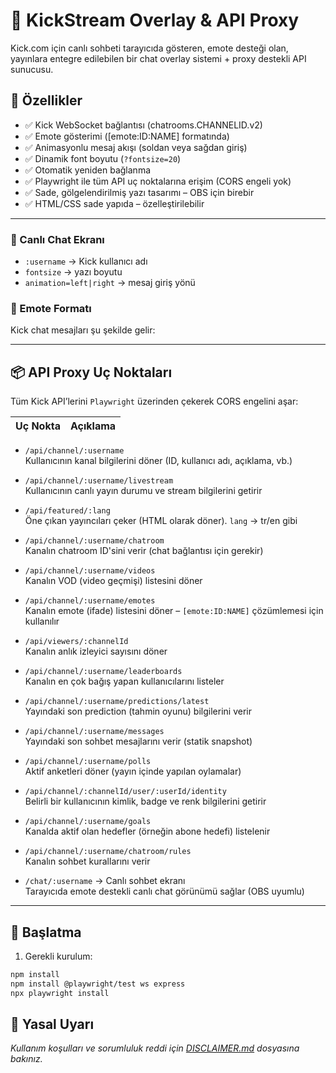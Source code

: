 # 🎥 KickStream Overlay & API Proxy

Kick.com için canlı sohbeti tarayıcıda gösteren, emote desteği olan, yayınlara entegre edilebilen bir chat overlay sistemi + proxy destekli API sunucusu.

## 🚀 Özellikler

- ✅ Kick WebSocket bağlantısı (chatrooms.CHANNELID.v2)
- ✅ Emote gösterimi ([emote:ID:NAME] formatında)
- ✅ Animasyonlu mesaj akışı (soldan veya sağdan giriş)
- ✅ Dinamik font boyutu (`?fontsize=20`)
- ✅ Otomatik yeniden bağlanma
- ✅ Playwright ile tüm API uç noktalarına erişim (CORS engeli yok)
- ✅ Sade, gölgelendirilmiş yazı tasarımı – OBS için birebir
- ✅ HTML/CSS sade yapıda – özelleştirilebilir

---

### 🎤 Canlı Chat Ekranı

- `:username` → Kick kullanıcı adı
- `fontsize` → yazı boyutu
- `animation=left|right` → mesaj giriş yönü

### 💬 Emote Formatı
Kick chat mesajları şu şekilde gelir:

---

## 📦 API Proxy Uç Noktaları

Tüm Kick API’lerini `Playwright` üzerinden çekerek CORS engelini aşar:

| Uç Nokta | Açıklama |
|---------|----------|
- `/api/channel/:username`  
  Kullanıcının kanal bilgilerini döner (ID, kullanıcı adı, açıklama, vb.)

- `/api/channel/:username/livestream`  
  Kullanıcının canlı yayın durumu ve stream bilgilerini getirir

- `/api/featured/:lang`  
  Öne çıkan yayıncıları çeker (HTML olarak döner). `lang` → tr/en gibi

- `/api/channel/:username/chatroom`  
  Kanalın chatroom ID'sini verir (chat bağlantısı için gerekir)

- `/api/channel/:username/videos`  
  Kanalın VOD (video geçmişi) listesini döner

- `/api/channel/:username/emotes`  
  Kanalın emote (ifade) listesini döner – `[emote:ID:NAME]` çözümlemesi için kullanılır

- `/api/viewers/:channelId`  
  Kanalın anlık izleyici sayısını döner

- `/api/channel/:username/leaderboards`  
  Kanalın en çok bağış yapan kullanıcılarını listeler

- `/api/channel/:username/predictions/latest`  
  Yayındaki son prediction (tahmin oyunu) bilgilerini verir

- `/api/channel/:username/messages`  
  Yayındaki son sohbet mesajlarını verir (statik snapshot)

- `/api/channel/:username/polls`  
  Aktif anketleri döner (yayın içinde yapılan oylamalar)

- `/api/channel/:channelId/user/:userId/identity`  
  Belirli bir kullanıcının kimlik, badge ve renk bilgilerini getirir

- `/api/channel/:username/goals`  
  Kanalda aktif olan hedefler (örneğin abone hedefi) listelenir

- `/api/channel/:username/chatroom/rules`  
  Kanalın sohbet kurallarını verir

- `/chat/:username` → Canlı sohbet ekranı  
  Tarayıcıda emote destekli canlı chat görünümü sağlar (OBS uyumlu)


---



## 🧪 Başlatma

1. Gerekli kurulum:
```bash
npm install
npm install @playwright/test ws express
npx playwright install
```

## 📄 Yasal Uyarı

*Kullanım koşulları ve sorumluluk reddi için [DISCLAIMER.md](./DISCLAIMER.md) dosyasına bakınız.*

